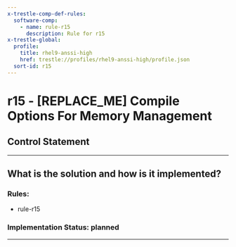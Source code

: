 ```yaml
---
x-trestle-comp-def-rules:
  software-comp:
    - name: rule-r15
      description: Rule for r15
x-trestle-global:
  profile:
    title: rhel9-anssi-high
    href: trestle://profiles/rhel9-anssi-high/profile.json
  sort-id: r15
---
```


# r15 - \[REPLACE_ME\] Compile Options For Memory Management

## Control Statement

______________________________________________________________________

## What is the solution and how is it implemented?

<!-- For implementation status enter one of: implemented, partial, planned, alternative, not-applicable -->

<!-- Note that the list of rules under ### Rules: is read-only and changes will not be captured after assembly to JSON -->

<!-- Add control implementation description here for control: r15 -->

### Rules:

  - rule-r15

### Implementation Status: planned

______________________________________________________________________
